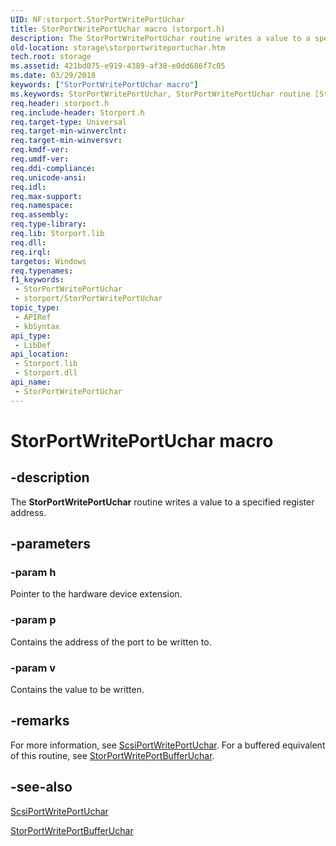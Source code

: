 ```yaml
---
UID: NF:storport.StorPortWritePortUchar
title: StorPortWritePortUchar macro (storport.h)
description: The StorPortWritePortUchar routine writes a value to a specified register address.
old-location: storage\storportwriteportuchar.htm
tech.root: storage
ms.assetid: 421bd075-e919-4389-af38-e0dd686f7c05
ms.date: 03/29/2018
keywords: ["StorPortWritePortUchar macro"]
ms.keywords: StorPortWritePortUchar, StorPortWritePortUchar routine [Storage Devices], storage.storportwriteportuchar, storport/StorPortWritePortUchar, storprt_602c6d78-179c-4eaa-8131-ec2be13b2050.xml
req.header: storport.h
req.include-header: Storport.h
req.target-type: Universal
req.target-min-winverclnt: 
req.target-min-winversvr: 
req.kmdf-ver: 
req.umdf-ver: 
req.ddi-compliance: 
req.unicode-ansi: 
req.idl: 
req.max-support: 
req.namespace: 
req.assembly: 
req.type-library: 
req.lib: Storport.lib
req.dll: 
req.irql: 
targetos: Windows
req.typenames: 
f1_keywords:
 - StorPortWritePortUchar
 - storport/StorPortWritePortUchar
topic_type:
 - APIRef
 - kbSyntax
api_type:
 - LibDef
api_location:
 - Storport.lib
 - Storport.dll
api_name:
 - StorPortWritePortUchar
---
```


# StorPortWritePortUchar macro


## -description

The <b>StorPortWritePortUchar</b> routine writes a value to a specified register address.

## -parameters

### -param h

<p>Pointer to the hardware device extension.</p>

### -param p

<p>Contains the address of the port to be written to. </p>

### -param v

<p>Contains the value to be written. </p>

## -remarks

For more information, see <a href="https://docs.microsoft.com/windows-hardware/drivers/ddi/srb/nf-srb-scsiportwriteportuchar">ScsiPortWritePortUchar</a>. For a buffered equivalent of this routine, see <a href="https://docs.microsoft.com/windows-hardware/drivers/ddi/storport/nf-storport-storportwriteportbufferuchar">StorPortWritePortBufferUchar</a>.

## -see-also

<a href="https://docs.microsoft.com/windows-hardware/drivers/ddi/srb/nf-srb-scsiportwriteportuchar">ScsiPortWritePortUchar</a>



<a href="https://docs.microsoft.com/windows-hardware/drivers/ddi/storport/nf-storport-storportwriteportbufferuchar">StorPortWritePortBufferUchar</a>

